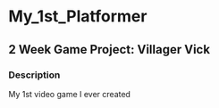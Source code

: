 # My_1st_Platformer

## 2 Week Game Project: Villager Vick

### Description
My 1st video game I ever created
